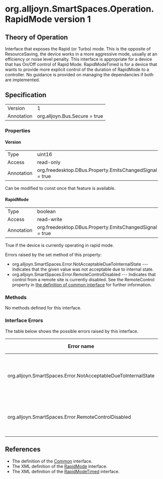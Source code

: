 # org.alljoyn.SmartSpaces.Operation.RapidMode version 1

## Theory of Operation

Interface that exposes the Rapid (or Turbo) mode.  This is the opposite of 
ResourceSaving, the device works in a more aggressive mode, usually at an 
efficiency or noise level penalty.  This interface is appropriate for a device 
that has On/Off control of Rapid Mode.  RapidModeTimed is for a device that 
wants to provide more explicit control of the duration of RapidMode to a
controller.  No guidance is provided on managing the dependancies if both are
implemented.

## Specification

|            |                                                              |
|------------|--------------------------------------------------------------|
| Version    | 1                                                            |
| Annotation | org.alljoyn.Bus.Secure = true                                |

### Properties

#### Version

|                   |                                                         |
|-------------------|---------------------------------------------------------|
| Type              | uint16                                                  |
| Access            | read-only                                               |
| Annotation        | org.freedesktop.DBus.Property.EmitsChangedSignal = true |

Can be modified to const once that feature is available.

#### RapidMode

|            |                                                              |
|------------|--------------------------------------------------------------|
| Type       | boolean                                                      |
| Access     | read-write                                                   |
| Annotation | org.freedesktop.DBus.Property.EmitsChangedSignal = true      |

True if the device is currently operating in rapid mode.

Errors raised by the set method of this property:

* org.alljoyn.SmartSpaces.Error.NotAcceptableDueToInternalState --- Indicates
that the given value was not acceptable due to internal state.
* org.alljoyn.SmartSpaces.Error.RemoteControlDisabled --- Indicates that
control from a remote site is currently disabled.  See the RemoteControl 
property in [the definition of common interface](/org.alljoyn.SmartSpaces/Common-v1) for
further information.

### Methods

No methods defined for this interface.

### Interface Errors

The table below shows the possible errors raised by this interface.

| Error name                    | Error message                         |
|-------------------------------|---------------------------------------|
| org.alljoyn.SmartSpaces.Error.NotAcceptableDueToInternalState | Given value was not acceptable due to internal state. |
| org.alljoyn.SmartSpaces.Error.RemoteControlDisabled | Control from a remote site is currently disabled. |

## References

  * The definition of the [Common](/org.alljoyn.SmartSpaces/Common-v1) interface.
  * The XML definition of the [RapidMode](RapidMode-v1.xml) interface.
  * The XML definition of the [RapidModeTimed](RapidModeTimed-v1.xml) interface.

